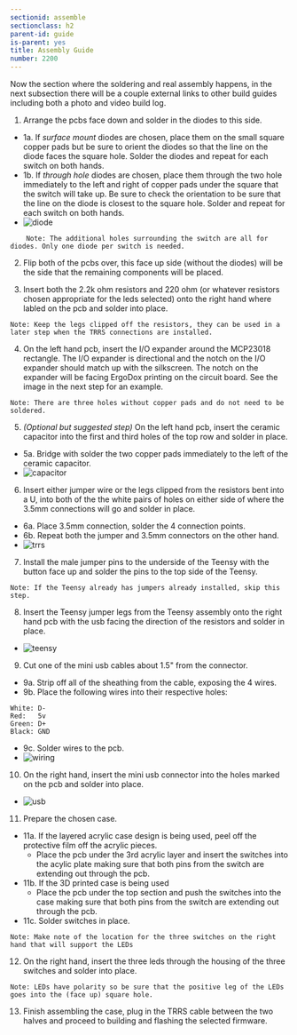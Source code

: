 ```yaml
---
sectionid: assemble
sectionclass: h2
parent-id: guide
is-parent: yes
title: Assembly Guide
number: 2200
---
```


Now the section where the soldering and real assembly happens, in the next subsection there will be a couple external links to other build guides including both a photo and video build log.

1. Arrange the pcbs face down and solder in the diodes to this side.
  * 1a. If _surface mount_ diodes are chosen, place them on the small square copper pads but be sure to orient the diodes so that the line on the diode faces the square hole. Solder the diodes and repeat for each switch on both hands.
  * 1b. If _through hole_ diodes are chosen, place them through the two hole immediately to the left and right of copper pads under the square that the switch will take up. Be sure to check the orientation to be sure that the line on the diode is closest to the square hole. Solder and repeat for each switch on both hands.
  * ![diode](../img/diode-min.jpg)
~~~    
	Note: The additional holes surrounding the switch are all for diodes. Only one diode per switch is needed.
~~~

2. Flip both of the pcbs over, this face up side (without the diodes) will be the side that the remaining components will be placed.

3. Insert both the 2.2k ohm resistors and 220 ohm (or whatever resistors chosen appropriate for the leds selected) onto the right hand where labled on the pcb and solder into place. 
~~~
Note: Keep the legs clipped off the resistors, they can be used in a later step when the TRRS connections are installed.
~~~

4. On the left hand pcb, insert the I/O expander around the MCP23018 rectangle. The I/O expander is directional and the notch on the I/O expander should match up with the silkscreen. The notch on the expander will be facing ErgoDox printing on the circuit board. See the image in the next step for an example.
~~~
Note: There are three holes without copper pads and do not need to be soldered.
~~~

5. _(Optional but suggested step)_ On the left hand pcb, insert the ceramic capacitor into the first and third holes of the top row and solder in place.
 * 5a. Bridge with solder the two copper pads immediately to the left of the ceramic capacitor.
 * ![capacitor](../img/ceramic-min.jpg)

6. Insert either jumper wire or the legs clipped from the resistors bent into a U, into both of the the white pairs of holes on either side of where the 3.5mm connections will go and solder in place.
 * 6a. Place 3.5mm connection, solder the 4 connection points.
 * 6b. Repeat both the jumper and 3.5mm connectors on the other hand.
 * ![trrs](../img/trrs-min.jpg)

7. Install the male jumper pins to the underside of the Teensy with the button face up and solder the pins to the top side of the Teensy.
~~~
Note: If the Teensy already has jumpers already installed, skip this step.
~~~


8. Insert the Teensy jumper legs from the Teensy assembly onto the right hand pcb with the usb facing the direction of the resistors and solder in place.
 * ![teensy](../img/teensy-min.jpg)

9. Cut one of the mini usb cables about 1.5" from the connector.
 * 9a. Strip off all of the sheathing from the cable, exposing the 4 wires.
 * 9b. Place the following wires into their respective holes:
~~~   
White: D-
Red:   5v
Green: D+
Black: GND
~~~
 * 9c. Solder wires to the pcb.
 * ![wiring](../img/wiring-min.jpg)

10. On the right hand, insert the mini usb connector into the holes marked on the pcb and solder into place.
 * ![usb](../img/usb-min.jpg)

11. Prepare the chosen case.
 * 11a. If the layered acrylic case design is being used, peel off the protective film off the acrylic pieces. 
   * Place the pcb under the 3rd acrylic layer and insert the switches into the acylic plate making sure that both pins from the switch are extending out through the pcb.
 * 11b. If the 3D printed case is being used
   * Place the pcb under the top section and push the switches into the case making sure that both pins from the switch are extending out through the pcb.
 * 11c. Solder switches in place.
~~~
Note: Make note of the location for the three switches on the right hand that will support the LEDs
~~~
  
12. On the right hand, insert the three leds through the housing of the three switches and solder into place.
~~~
Note: LEDs have polarity so be sure that the positive leg of the LEDs goes into the (face up) square hole.
~~~
	
13. Finish assembling the case, plug in the TRRS cable between the two halves and proceed to building and flashing the selected firmware.

